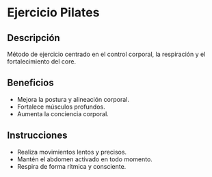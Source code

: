 # Ejercicio Pilates

## Descripción
Método de ejercicio centrado en el control corporal, la respiración y el fortalecimiento del core.

## Beneficios
- Mejora la postura y alineación corporal.
- Fortalece músculos profundos.
- Aumenta la conciencia corporal.

## Instrucciones
- Realiza movimientos lentos y precisos.
- Mantén el abdomen activado en todo momento.
- Respira de forma rítmica y consciente.